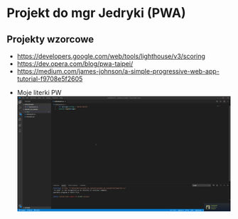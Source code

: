 # Projekt do mgr Jedryki (PWA)

## Projekty wzorcowe 
- https://developers.google.com/web/tools/lighthouse/v3/scoring
 - https://dev.opera.com/blog/pwa-taipei/
 - https://medium.com/james-johnson/a-simple-progressive-web-app-tutorial-f9708e5f2605
 * Moje literki PW <br />
![VS Code](./docs/qsZ3f6uXK8.gif)



